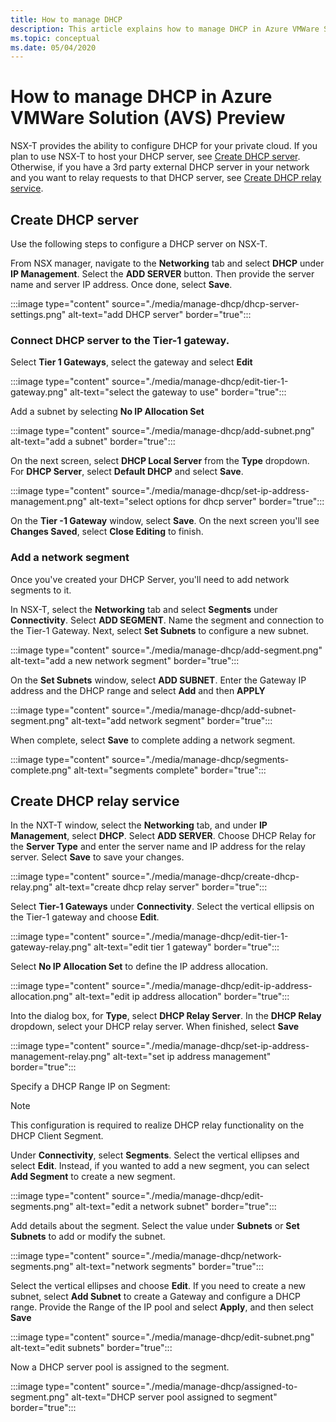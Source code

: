 ```yaml
---
title: How to manage DHCP
description: This article explains how to manage DHCP in Azure VMWare Solution (AVS)
ms.topic: conceptual
ms.date: 05/04/2020
---
```

# How to manage DHCP in Azure VMWare Solution (AVS) Preview

NSX-T provides the ability to configure DHCP for your private cloud. If you plan to use NSX-T to host your DHCP server, see [Create DHCP server](#create-dhcp-server). Otherwise, if you have a 3rd party external DHCP server in your network and you want to relay requests to that DHCP server, see [Create DHCP relay service](#create-dhcp-relay-service).

## Create DHCP server

Use the following steps to configure a DHCP server on NSX-T.

From NSX manager, navigate to the **Networking** tab and select **DHCP** under **IP Management**. Select the **ADD SERVER** button. Then provide the server name and server IP address. Once done, select **Save**.

:::image type="content" source="./media/manage-dhcp/dhcp-server-settings.png" alt-text="add DHCP server" border="true":::

### Connect DHCP server to the Tier-1 gateway.

Select **Tier 1 Gateways**, select the gateway and select **Edit**

:::image type="content" source="./media/manage-dhcp/edit-tier-1-gateway.png" alt-text="select the gateway to use" border="true":::

Add a subnet by selecting **No IP Allocation Set**

:::image type="content" source="./media/manage-dhcp/add-subnet.png" alt-text="add a subnet" border="true":::

On the next screen, select **DHCP Local Server** from the **Type** dropdown. For **DHCP Server**, select **Default DHCP** and select **Save**.

:::image type="content" source="./media/manage-dhcp/set-ip-address-management.png" alt-text="select options for dhcp server" border="true":::

On the **Tier -1 Gateway** window, select **Save**. On the next screen you'll see **Changes Saved**, select **Close Editing** to finish.

### Add a network segment

Once you've created your DHCP Server, you'll need to add network segments to it.

In NSX-T, select the **Networking** tab and select **Segments** under **Connectivity**. Select **ADD SEGMENT**. Name the segment and connection to the Tier-1 Gateway. Next, select **Set Subnets** to configure a new subnet. 

:::image type="content" source="./media/manage-dhcp/add-segment.png" alt-text="add a new network segment" border="true":::

On the **Set Subnets** window, select **ADD SUBNET**. Enter the Gateway IP address and the DHCP range and select **Add** and then **APPLY**

:::image type="content" source="./media/manage-dhcp/add-subnet-segment.png" alt-text="add network segment" border="true":::

When complete, select **Save** to complete adding a network segment.

:::image type="content" source="./media/manage-dhcp/segments-complete.png" alt-text="segments complete" border="true":::

## Create DHCP relay service

In the NXT-T window, select the **Networking** tab, and under **IP Management**, select **DHCP**. Select **ADD SERVER**. Choose DHCP Relay for the **Server Type** and enter the server name and IP address for the relay server. Select **Save** to save your changes.

:::image type="content" source="./media/manage-dhcp/create-dhcp-relay.png" alt-text="create dhcp relay server" border="true":::

Select **Tier-1 Gateways** under **Connectivity**. Select the vertical ellipsis on the Tier-1 gateway and choose **Edit**.

:::image type="content" source="./media/manage-dhcp/edit-tier-1-gateway-relay.png" alt-text="edit tier 1 gateway" border="true":::

Select **No IP Allocation Set** to define the IP address allocation.

:::image type="content" source="./media/manage-dhcp/edit-ip-address-allocation.png" alt-text="edit ip address allocation" border="true":::

Into the dialog box, for **Type**, select **DHCP Relay Server**. In the **DHCP Relay** dropdown, select your DHCP relay server. When finished, select **Save**

:::image type="content" source="./media/manage-dhcp/set-ip-address-management-relay.png" alt-text="set ip address management" border="true":::

Specify a DHCP Range IP on Segment:

> [!NOTE]
> This configuration is required to realize DHCP relay functionality on the DHCP Client Segment. 

Under **Connectivity**, select **Segments**. Select the vertical ellipses and select **Edit**. Instead, if you wanted to add a new segment, you can select **Add Segment** to create a new segment.

:::image type="content" source="./media/manage-dhcp/edit-segments.png" alt-text="edit a network subnet" border="true":::

Add details about the segment. Select the value under **Subnets** or **Set Subnets** to add or modify the subnet.

:::image type="content" source="./media/manage-dhcp/network-segments.png" alt-text="network segments" border="true":::

Select the vertical ellipses and choose **Edit**. If you need to create a new subnet, select **Add Subnet** to create a Gateway and configure a DHCP range. Provide the Range of the IP pool and select **Apply**, and then select **Save**

:::image type="content" source="./media/manage-dhcp/edit-subnet.png" alt-text="edit subnets" border="true":::

Now a DHCP server pool is assigned to the segment.

:::image type="content" source="./media/manage-dhcp/assigned-to-segment.png" alt-text="DHCP server pool assigned to segment" border="true":::
